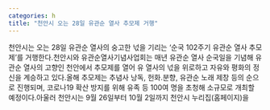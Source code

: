 ```yaml
---
categories: h
title: "천안시 오는 28일 유관순 열사 추모제 거행"
---
```

천안시는 오는 28일 유관순 열사의 숭고한 넋을 기리는 &lsquo;순국 102주기 유관순 열사 추모제&rsquo;를 거행한다.천안시와 유관순열사기념사업회는 매년 유관순 열사 순국일을 기념해 유관순 열사의 고향인 천안에서 추모제를 열어 유 열사의 넋을 위로하고 자유와 평화의 정신을 계승하고 있다.올해 추모제는 추념사 낭독, 헌화․분향, 유관순 노래 제창 등의 순으로 진행되며, 코로나19 확산 방지를 위해 유족 등 100여 명을 초청해 소규모로 개최할 예정이다.아울러 천안시는 9월 26일부터 10월 2일까지 천안시 누리집(홈페이지)을